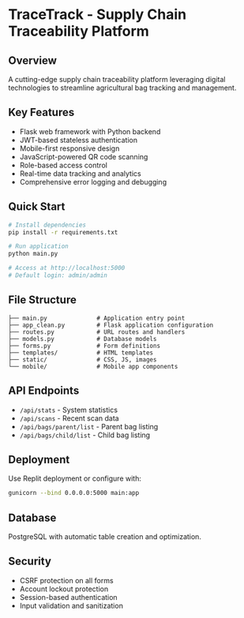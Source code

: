 # TraceTrack - Supply Chain Traceability Platform

## Overview
A cutting-edge supply chain traceability platform leveraging digital technologies to streamline agricultural bag tracking and management.

## Key Features
- Flask web framework with Python backend
- JWT-based stateless authentication  
- Mobile-first responsive design
- JavaScript-powered QR code scanning
- Role-based access control
- Real-time data tracking and analytics
- Comprehensive error logging and debugging

## Quick Start
```bash
# Install dependencies
pip install -r requirements.txt

# Run application
python main.py

# Access at http://localhost:5000
# Default login: admin/admin
```

## File Structure
```
├── main.py              # Application entry point
├── app_clean.py         # Flask application configuration
├── routes.py            # URL routes and handlers
├── models.py            # Database models
├── forms.py             # Form definitions
├── templates/           # HTML templates
├── static/              # CSS, JS, images
└── mobile/              # Mobile app components
```

## API Endpoints
- `/api/stats` - System statistics
- `/api/scans` - Recent scan data
- `/api/bags/parent/list` - Parent bag listing
- `/api/bags/child/list` - Child bag listing

## Deployment
Use Replit deployment or configure with:
```bash
gunicorn --bind 0.0.0.0:5000 main:app
```

## Database
PostgreSQL with automatic table creation and optimization.

## Security
- CSRF protection on all forms
- Account lockout protection
- Session-based authentication
- Input validation and sanitization
